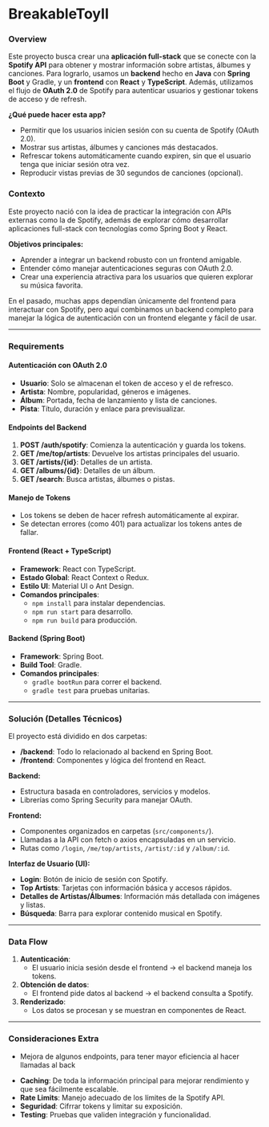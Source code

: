 # BreakableToyII

### Overview

Este proyecto busca crear una **aplicación full-stack** que se conecte con la **Spotify API** para obtener y mostrar información sobre artistas, álbumes y canciones. Para lograrlo, usamos un **backend** hecho en **Java** con **Spring Boot** y Gradle, y un **frontend** con **React** y **TypeScript**. Además, utilizamos el flujo de **OAuth 2.0** de Spotify para autenticar usuarios y gestionar tokens de acceso y de refresh.

**¿Qué puede hacer esta app?**

- Permitir que los usuarios inicien sesión con su cuenta de Spotify (OAuth 2.0).
- Mostrar sus artistas, álbumes y canciones más destacados.
- Refrescar tokens automáticamente cuando expiren, sin que el usuario tenga que iniciar sesión otra vez.
- Reproducir vistas previas de 30 segundos de canciones (opcional).

### Contexto

Este proyecto nació con la idea de practicar la integración con APIs externas como la de Spotify, además de explorar cómo desarrollar aplicaciones full-stack con tecnologías como Spring Boot y React.

**Objetivos principales:**

- Aprender a integrar un backend robusto con un frontend amigable.
- Entender cómo manejar autenticaciones seguras con OAuth 2.0.
- Crear una experiencia atractiva para los usuarios que quieren explorar su música favorita.

En el pasado, muchas apps dependían únicamente del frontend para interactuar con Spotify, pero aquí combinamos un backend completo para manejar la lógica de autenticación con un frontend elegante y fácil de usar.

---

### Requirements

#### Autenticación con OAuth 2.0

- **Usuario**: Solo se almacenan el token de acceso y el de refresco.
- **Artista**: Nombre, popularidad, géneros e imágenes.
- **Álbum**: Portada, fecha de lanzamiento y lista de canciones.
- **Pista**: Título, duración y enlace para previsualizar.

#### Endpoints del Backend

1. **POST /auth/spotify**: Comienza la autenticación y guarda los tokens.
2. **GET /me/top/artists**: Devuelve los artistas principales del usuario.
3. **GET /artists/{id}**: Detalles de un artista.
4. **GET /albums/{id}**: Detalles de un álbum.
5. **GET /search**: Busca artistas, álbumes o pistas.

#### Manejo de Tokens

- Los tokens se deben de hacer refresh automáticamente al expirar.
- Se detectan errores (como 401) para actualizar los tokens antes de fallar.

#### Frontend (React + TypeScript)

- **Framework**: React con TypeScript.
- **Estado Global**: React Context o Redux.
- **Estilo UI**: Material UI o Ant Design.
- **Comandos principales**:
    - `npm install` para instalar dependencias.
    - `npm run start` para desarrollo.
    - `npm run build` para producción.

#### Backend (Spring Boot)

- **Framework**: Spring Boot.
- **Build Tool**: Gradle.
- **Comandos principales**:
    - `gradle bootRun` para correr el backend.
    - `gradle test` para pruebas unitarias.

---

### Solución (Detalles Técnicos)

El proyecto está dividido en dos carpetas:

- **/backend**: Todo lo relacionado al backend en Spring Boot.
- **/frontend**: Componentes y lógica del frontend en React.

**Backend:**

- Estructura basada en controladores, servicios y modelos.
- Librerías como Spring Security para manejar OAuth.

**Frontend:**

- Componentes organizados en carpetas (`src/components/`).
- Llamadas a la API con fetch o axios encapsuladas en un servicio.
- Rutas como `/login`, `/me/top/artists`, `/artist/:id` y `/album/:id`.

**Interfaz de Usuario (UI):**

- **Login**: Botón de inicio de sesión con Spotify.
- **Top Artists**: Tarjetas con información básica y accesos rápidos.
- **Detalles de Artistas/Álbumes**: Información más detallada con imágenes y listas.
- **Búsqueda**: Barra para explorar contenido musical en Spotify.

---

### Data Flow

1. **Autenticación**:
    - El usuario inicia sesión desde el frontend → el backend maneja los tokens.
2. **Obtención de datos**:
    - El frontend pide datos al backend → el backend consulta a Spotify.
3. **Renderizado**:
    - Los datos se procesan y se muestran en componentes de React.

---

### Consideraciones Extra

+ Mejora de algunos endpoints, para tener mayor eficiencia al hacer llamadas al back
- **Caching**: De toda la información principal para mejorar rendimiento y que sea fácilmente escalable.
- **Rate Limits**: Manejo adecuado de los límites de la Spotify API.
- **Seguridad**: Cifrrar tokens y limitar su exposición.
- **Testing**: Pruebas que validen integración y funcionalidad.
